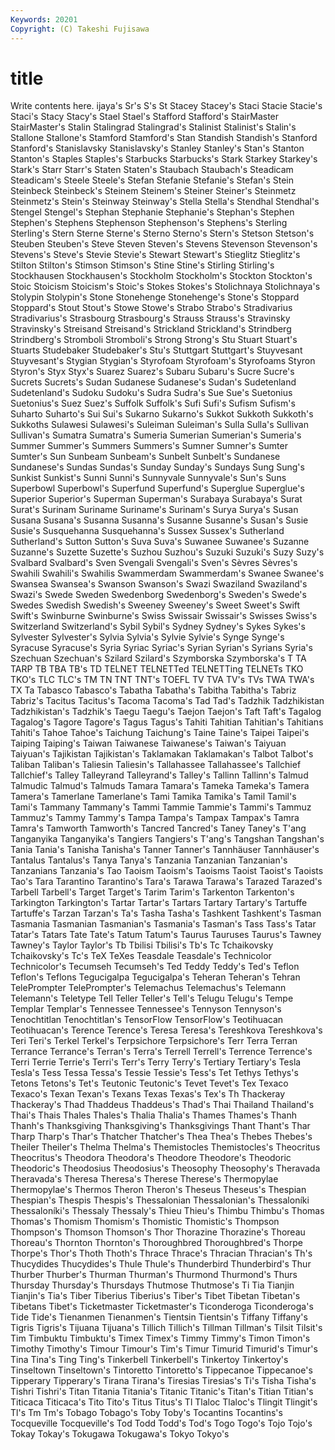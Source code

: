 ```yaml
---
Keywords: 20201 
Copyright: (C) Takeshi Fujisawa
---
```


# title

Write contents here.
ijaya's Sr's
S's St Stacey Stacey's Staci Stacie Stacie's Staci's Stacy Stacy's
Stael Stael's Stafford Stafford's StairMaster StairMaster's Stalin Stalingrad Stalingrad's Stalinist
Stalinist's Stalin's Stallone Stallone's Stamford Stamford's Stan Standish Standish's Stanford
Stanford's Stanislavsky Stanislavsky's Stanley Stanley's Stan's Stanton Stanton's Staples Staples's
Starbucks Starbucks's Stark Starkey Starkey's Stark's Starr Starr's Staten Staten's
Staubach Staubach's Steadicam Steadicam's Steele Steele's Stefan Stefanie Stefanie's Stefan's
Stein Steinbeck Steinbeck's Steinem Steinem's Steiner Steiner's Steinmetz Steinmetz's Stein's
Steinway Steinway's Stella Stella's Stendhal Stendhal's Stengel Stengel's Stephan Stephanie
Stephanie's Stephan's Stephen Stephen's Stephens Stephenson Stephenson's Stephens's Sterling Sterling's
Stern Sterne Sterne's Sterno Sterno's Stern's Stetson Stetson's Steuben Steuben's
Steve Steven Steven's Stevens Stevenson Stevenson's Stevens's Steve's Stevie Stevie's
Stewart Stewart's Stieglitz Stieglitz's Stilton Stilton's Stimson Stimson's Stine Stine's
Stirling Stirling's Stockhausen Stockhausen's Stockholm Stockholm's Stockton Stockton's Stoic Stoicism
Stoicism's Stoic's Stokes Stokes's Stolichnaya Stolichnaya's Stolypin Stolypin's Stone Stonehenge
Stonehenge's Stone's Stoppard Stoppard's Stout Stout's Stowe Stowe's Strabo Strabo's
Stradivarius Stradivarius's Strasbourg Strasbourg's Strauss Strauss's Stravinsky Stravinsky's Streisand Streisand's
Strickland Strickland's Strindberg Strindberg's Stromboli Stromboli's Strong Strong's Stu Stuart
Stuart's Stuarts Studebaker Studebaker's Stu's Stuttgart Stuttgart's Stuyvesant Stuyvesant's Stygian
Stygian's Styrofoam Styrofoam's Styrofoams Styron Styron's Styx Styx's Suarez Suarez's
Subaru Subaru's Sucre Sucre's Sucrets Sucrets's Sudan Sudanese Sudanese's Sudan's
Sudetenland Sudetenland's Sudoku Sudoku's Sudra Sudra's Sue Sue's Suetonius Suetonius's
Suez Suez's Suffolk Suffolk's Sufi Sufi's Sufism Sufism's Suharto Suharto's
Sui Sui's Sukarno Sukarno's Sukkot Sukkoth Sukkoth's Sukkoths Sulawesi Sulawesi's
Suleiman Suleiman's Sulla Sulla's Sullivan Sullivan's Sumatra Sumatra's Sumeria Sumerian
Sumerian's Sumeria's Summer Summer's Summers Summers's Sumner Sumner's Sumter Sumter's
Sun Sunbeam Sunbeam's Sunbelt Sunbelt's Sundanese Sundanese's Sundas Sundas's Sunday
Sunday's Sundays Sung Sung's Sunkist Sunkist's Sunni Sunni's Sunnyvale Sunnyvale's
Sun's Suns Superbowl Superbowl's Superfund Superfund's Superglue Superglue's Superior Superior's
Superman Superman's Surabaya Surabaya's Surat Surat's Surinam Suriname Suriname's Surinam's
Surya Surya's Susan Susana Susana's Susanna Susanna's Susanne Susanne's Susan's
Susie Susie's Susquehanna Susquehanna's Sussex Sussex's Sutherland Sutherland's Sutton Sutton's
Suva Suva's Suwanee Suwanee's Suzanne Suzanne's Suzette Suzette's Suzhou Suzhou's
Suzuki Suzuki's Suzy Suzy's Svalbard Svalbard's Sven Svengali Svengali's Sven's
Sèvres Sèvres's Swahili Swahili's Swahilis Swammerdam Swammerdam's Swanee Swanee's Swansea
Swansea's Swanson Swanson's Swazi Swaziland Swaziland's Swazi's Swede Sweden Swedenborg
Swedenborg's Sweden's Swede's Swedes Swedish Swedish's Sweeney Sweeney's Sweet Sweet's
Swift Swift's Swinburne Swinburne's Swiss Swissair Swissair's Swisses Swiss's Switzerland
Switzerland's Sybil Sybil's Sydney Sydney's Sykes Sykes's Sylvester Sylvester's Sylvia
Sylvia's Sylvie Sylvie's Synge Synge's Syracuse Syracuse's Syria Syriac Syriac's
Syrian Syrian's Syrians Syria's Szechuan Szechuan's Szilard Szilard's Szymborska Szymborska's
T TA TARP TB TBA TB's TD TELNET TELNETTed TELNETTing
TELNETs TKO TKO's TLC TLC's TM TN TNT TNT's TOEFL
TV TVA TV's TVs TWA TWA's TX Ta Tabasco Tabasco's
Tabatha Tabatha's Tabitha Tabitha's Tabriz Tabriz's Tacitus Tacitus's Tacoma Tacoma's
Tad Tad's Tadzhik Tadzhikistan Tadzhikistan's Tadzhik's Taegu Taegu's Taejon Taejon's
Taft Taft's Tagalog Tagalog's Tagore Tagore's Tagus Tagus's Tahiti Tahitian
Tahitian's Tahitians Tahiti's Tahoe Tahoe's Taichung Taichung's Taine Taine's Taipei
Taipei's Taiping Taiping's Taiwan Taiwanese Taiwanese's Taiwan's Taiyuan Taiyuan's Tajikistan
Tajikistan's Taklamakan Taklamakan's Talbot Talbot's Taliban Taliban's Taliesin Taliesin's Tallahassee
Tallahassee's Tallchief Tallchief's Talley Talleyrand Talleyrand's Talley's Tallinn Tallinn's Talmud
Talmudic Talmud's Talmuds Tamara Tamara's Tameka Tameka's Tamera Tamera's Tamerlane
Tamerlane's Tami Tamika Tamika's Tamil Tamil's Tami's Tammany Tammany's Tammi
Tammie Tammie's Tammi's Tammuz Tammuz's Tammy Tammy's Tampa Tampa's Tampax
Tampax's Tamra Tamra's Tamworth Tamworth's Tancred Tancred's Taney Taney's T'ang
Tanganyika Tanganyika's Tangiers Tangiers's T'ang's Tangshan Tangshan's Tania Tania's Tanisha
Tanisha's Tanner Tanner's Tannhäuser Tannhäuser's Tantalus Tantalus's Tanya Tanya's Tanzania
Tanzanian Tanzanian's Tanzanians Tanzania's Tao Taoism Taoism's Taoisms Taoist Taoist's
Taoists Tao's Tara Tarantino Tarantino's Tara's Tarawa Tarawa's Tarazed Tarazed's
Tarbell Tarbell's Target Target's Tarim Tarim's Tarkenton Tarkenton's Tarkington Tarkington's
Tartar Tartar's Tartars Tartary Tartary's Tartuffe Tartuffe's Tarzan Tarzan's Ta's
Tasha Tasha's Tashkent Tashkent's Tasman Tasmania Tasmanian Tasmanian's Tasmania's Tasman's
Tass Tass's Tatar Tatar's Tatars Tate Tate's Tatum Tatum's Taurus
Tauruses Taurus's Tawney Tawney's Taylor Taylor's Tb Tbilisi Tbilisi's Tb's
Tc Tchaikovsky Tchaikovsky's Tc's TeX TeXes Teasdale Teasdale's Technicolor Technicolor's
Tecumseh Tecumseh's Ted Teddy Teddy's Ted's Teflon Teflon's Teflons Tegucigalpa
Tegucigalpa's Teheran Teheran's Tehran TelePrompter TelePrompter's Telemachus Telemachus's Telemann Telemann's
Teletype Tell Teller Teller's Tell's Telugu Telugu's Tempe Templar Templar's
Tennessee Tennessee's Tennyson Tennyson's Tenochtitlan Tenochtitlan's TensorFlow TensorFlow's Teotihuacan Teotihuacan's
Terence Terence's Teresa Teresa's Tereshkova Tereshkova's Teri Teri's Terkel Terkel's
Terpsichore Terpsichore's Terr Terra Terran Terrance Terrance's Terran's Terra's Terrell
Terrell's Terrence Terrence's Terri Terrie Terrie's Terri's Terr's Terry Terry's
Tertiary Tertiary's Tesla Tesla's Tess Tessa Tessa's Tessie Tessie's Tess's
Tet Tethys Tethys's Tetons Tetons's Tet's Teutonic Teutonic's Tevet Tevet's
Tex Texaco Texaco's Texan Texan's Texans Texas Texas's Tex's Th
Thackeray Thackeray's Thad Thaddeus Thaddeus's Thad's Thai Thailand Thailand's Thai's
Thais Thales Thales's Thalia Thalia's Thames Thames's Thanh Thanh's Thanksgiving
Thanksgiving's Thanksgivings Thant Thant's Thar Tharp Tharp's Thar's Thatcher Thatcher's
Thea Thea's Thebes Thebes's Theiler Theiler's Thelma Thelma's Themistocles Themistocles's
Theocritus Theocritus's Theodora Theodora's Theodore Theodore's Theodoric Theodoric's Theodosius Theodosius's
Theosophy Theosophy's Theravada Theravada's Theresa Theresa's Therese Therese's Thermopylae Thermopylae's
Thermos Theron Theron's Theseus Theseus's Thespian Thespian's Thespis Thespis's Thessalonian
Thessalonian's Thessaloníki Thessaloníki's Thessaly Thessaly's Thieu Thieu's Thimbu Thimbu's Thomas
Thomas's Thomism Thomism's Thomistic Thomistic's Thompson Thompson's Thomson Thomson's Thor
Thorazine Thorazine's Thoreau Thoreau's Thornton Thornton's Thoroughbred Thoroughbred's Thorpe Thorpe's
Thor's Thoth Thoth's Thrace Thrace's Thracian Thracian's Th's Thucydides Thucydides's
Thule Thule's Thunderbird Thunderbird's Thur Thurber Thurber's Thurman Thurman's Thurmond
Thurmond's Thurs Thursday Thursday's Thursdays Thutmose Thutmose's Ti Tia Tianjin
Tianjin's Tia's Tiber Tiberius Tiberius's Tiber's Tibet Tibetan Tibetan's Tibetans
Tibet's Ticketmaster Ticketmaster's Ticonderoga Ticonderoga's Tide Tide's Tienanmen Tienanmen's Tientsin
Tientsin's Tiffany Tiffany's Tigris Tigris's Tijuana Tijuana's Tillich Tillich's Tillman
Tillman's Tilsit Tilsit's Tim Timbuktu Timbuktu's Timex Timex's Timmy Timmy's
Timon Timon's Timothy Timothy's Timour Timour's Tim's Timur Timurid Timurid's
Timur's Tina Tina's Ting Ting's Tinkerbell Tinkerbell's Tinkertoy Tinkertoy's Tinseltown
Tinseltown's Tintoretto Tintoretto's Tippecanoe Tippecanoe's Tipperary Tipperary's Tirana Tirana's Tiresias
Tiresias's Ti's Tisha Tisha's Tishri Tishri's Titan Titania Titania's Titanic
Titanic's Titan's Titian Titian's Titicaca Titicaca's Tito Tito's Titus Titus's
Tl Tlaloc Tlaloc's Tlingit Tlingit's Tl's Tm Tm's Tobago Tobago's
Toby Toby's Tocantins Tocantins's Tocqueville Tocqueville's Tod Todd Todd's Tod's
Togo Togo's Tojo Tojo's Tokay Tokay's Tokugawa Tokugawa's Tokyo Tokyo's

